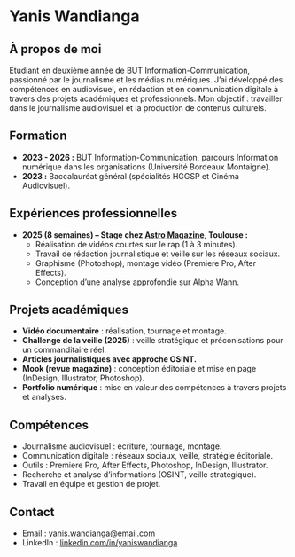# Yanis Wandianga

## À propos de moi
Étudiant en deuxième année de BUT Information-Communication, passionné par le journalisme et les médias numériques. J’ai développé des compétences en audiovisuel, en rédaction et en communication digitale à travers des projets académiques et professionnels. Mon objectif : travailler dans le journalisme audiovisuel et la production de contenus culturels.

## Formation
- **2023 - 2026 :** BUT Information-Communication, parcours Information numérique dans les organisations (Université Bordeaux Montaigne).
- **2023 :** Baccalauréat général (spécialités HGGSP et Cinéma Audiovisuel).

## Expériences professionnelles
- **2025 (8 semaines) – Stage chez [Astro Magazine](https://www.instagram.com/astromagazine_/), Toulouse :**  
  - Réalisation de vidéos courtes sur le rap (1 à 3 minutes).  
  - Travail de rédaction journalistique et veille sur les réseaux sociaux.  
  - Graphisme (Photoshop), montage vidéo (Premiere Pro, After Effects).  
  - Conception d’une analyse approfondie sur Alpha Wann.

## Projets académiques
- **Vidéo documentaire** : réalisation, tournage et montage.  
- **Challenge de la veille (2025)** : veille stratégique et préconisations pour un commanditaire réel.  
- **Articles journalistiques avec approche OSINT.**  
- **Mook (revue magazine)** : conception éditoriale et mise en page (InDesign, Illustrator, Photoshop).  
- **Portfolio numérique** : mise en valeur des compétences à travers projets et analyses.  

## Compétences
- Journalisme audiovisuel : écriture, tournage, montage.  
- Communication digitale : réseaux sociaux, veille, stratégie éditoriale.  
- Outils : Premiere Pro, After Effects, Photoshop, InDesign, Illustrator.  
- Recherche et analyse d’informations (OSINT, veille stratégique).  
- Travail en équipe et gestion de projet.  

## Contact
- Email : yanis.wandianga@email.com  
- LinkedIn : [linkedin.com/in/yaniswandianga](#)  
